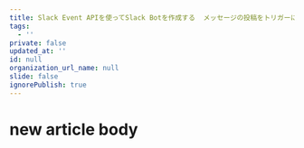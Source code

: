 ```yaml
---
title: Slack Event APIを使ってSlack Botを作成する  メッセージの投稿をトリガーに任意の処理をしたい
tags:
  - ''
private: false
updated_at: ''
id: null
organization_url_name: null
slide: false
ignorePublish: true
---
```

# new article body
